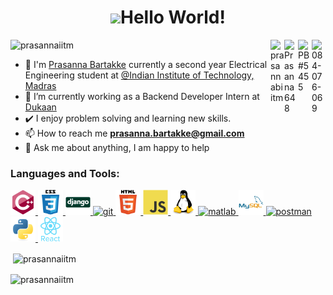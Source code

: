 <!--
**PrasannaIITM/PrasannaIITM** is a ✨ _special_ ✨ repository because its `README.md` (this file) appears on your GitHub profile.

Here are some ideas to get you started:

- 🔭 I’m currently working on ...
- 🌱 I’m currently learning ...
- 👯 I’m looking to collaborate on ...
- 🤔 I’m looking for help with ...
- 💬 Ask me about ...
- 📫 How to reach me: ...
- 😄 Pronouns: ...
- ⚡ Fun fact: ...
-->
<div align='center'><h1><img src="https://raw.githubusercontent.com/iampavangandhi/iampavangandhi/master/gifs/Hi.gif" width="30px">Hello World!</h1></div>
<a href="https://discord.gg/PB#5455" target="_blank" rel="nofollow"><img align="right" alt="084-076-069" width="22px" src="https://raw.githubusercontent.com/rahuldkjain/github-profile-readme-generator/master/src/images/icons/Social/discord.svg" /></a>
<a href="https://codeforces.com/profile/084-076-069/" target="_blank" rel="nofollow"><img align="right" alt="PB#5455" width="22px" src="https://cdn.jsdelivr.net/npm/simple-icons@3.0.1/icons/codeforces.svg" /></a>
  <a href="https://leetcode.com/Prasanna648/" target="_blank" rel="nofollow"><img align="right" alt="Prasanna648" width="22px" src="https://raw.githubusercontent.com/rahuldkjain/github-profile-readme-generator/master/src/images/icons/Social/leet-code.svg" /></a>
<a href="https://www.linkedin.com/in/prasannabiitm/" target="_blank" rel="nofollow"><img align="right" alt="prasannabiitm" width="22px" src="https://image000.flaticon.com/png/512/2111/2111499.png" /></a>

<p align="left"> <img src="https://komarev.com/ghpvc/?username=prasannaiitm&label=Profile%20views&color=0e75b6&style=flat" alt="prasannaiitm" /> </p>

- :school: I'm [Prasanna Bartakke](https://www.linkedin.com/in/prasannabiitm/) currently a second year Electrical Engineering student at <a href="https://www.iitm.ac.in/">@Indian Institute of Technology, Madras</a>
- 🔭 I’m currently working as a Backend Developer Intern at [Dukaan](https://mydukaan.io/)
- :heavy_check_mark: I enjoy problem solving and learning new skills.
- 📫 How to reach me **prasanna.bartakke@gmail.com**
- 💬 Ask me about anything, I am happy to help


<h3 align="left">Languages and Tools:</h3>
<p align="left"> <a href="https://www.w3schools.com/cpp/" target="_blank"> <img src="https://raw.githubusercontent.com/devicons/devicon/master/icons/cplusplus/cplusplus-original.svg" alt="cplusplus" width="40" height="40"/> </a> <a href="https://www.w3schools.com/css/" target="_blank"> <img src="https://raw.githubusercontent.com/devicons/devicon/master/icons/css3/css3-original-wordmark.svg" alt="css3" width="40" height="40"/> </a> <a href="https://www.djangoproject.com/" target="_blank"> <img src="https://raw.githubusercontent.com/devicons/devicon/master/icons/django/django-original.svg" alt="django" width="40" height="40"/> </a> <a href="https://git-scm.com/" target="_blank"> <img src="https://www.vectorlogo.zone/logos/git-scm/git-scm-icon.svg" alt="git" width="40" height="40"/> </a> <a href="https://www.w3.org/html/" target="_blank"> <img src="https://raw.githubusercontent.com/devicons/devicon/master/icons/html5/html5-original-wordmark.svg" alt="html5" width="40" height="40"/> </a> <a href="https://developer.mozilla.org/en-US/docs/Web/JavaScript" target="_blank"> <img src="https://raw.githubusercontent.com/devicons/devicon/master/icons/javascript/javascript-original.svg" alt="javascript" width="40" height="40"/> </a> <a href="https://www.linux.org/" target="_blank"> <img src="https://raw.githubusercontent.com/devicons/devicon/master/icons/linux/linux-original.svg" alt="linux" width="40" height="40"/> </a> <a href="https://www.mathworks.com/" target="_blank"> <img src="https://upload.wikimedia.org/wikipedia/commons/2/21/Matlab_Logo.png" alt="matlab" width="40" height="40"/> </a> <a href="https://www.mysql.com/" target="_blank"> <img src="https://raw.githubusercontent.com/devicons/devicon/master/icons/mysql/mysql-original-wordmark.svg" alt="mysql" width="40" height="40"/> </a> <a href="https://postman.com" target="_blank"> <img src="https://www.vectorlogo.zone/logos/getpostman/getpostman-icon.svg" alt="postman" width="40" height="40"/> </a> <a href="https://www.python.org" target="_blank"> <img src="https://raw.githubusercontent.com/devicons/devicon/master/icons/python/python-original.svg" alt="python" width="40" height="40"/> </a> <a href="https://reactjs.org/" target="_blank"> <img src="https://raw.githubusercontent.com/devicons/devicon/master/icons/react/react-original-wordmark.svg" alt="react" width="40" height="40"/> </a> </p>

<p>&nbsp;<img align="center" src="https://github-readme-stats.vercel.app/api?username=prasannaiitm&show_icons=true&locale=en" alt="prasannaiitm" /></p>

<p><img align="center" src="https://github-readme-streak-stats.herokuapp.com/?user=prasannaiitm&" alt="prasannaiitm" /></p>

<!--  

-->
